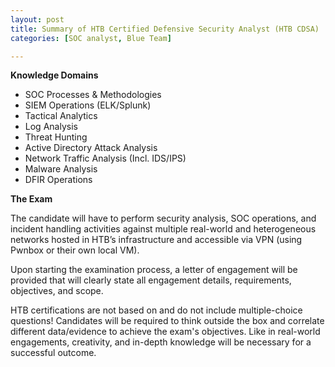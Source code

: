 ```yaml
---
layout: post
title: Summary of HTB Certified Defensive Security Analyst (HTB CDSA)
categories: [SOC analyst, Blue Team]

---
```


**Knowledge Domains**

- SOC Processes & Methodologies
- SIEM Operations (ELK/Splunk)
- Tactical Analytics
- Log Analysis
- Threat Hunting
- Active Directory Attack Analysis
- Network Traffic Analysis (Incl. IDS/IPS)
- Malware Analysis
- DFIR Operations


**The Exam**

The candidate will have to perform security analysis, SOC operations, and incident handling activities against multiple real-world and heterogeneous networks hosted in HTB’s infrastructure and accessible via VPN (using Pwnbox or their own local VM). 

Upon starting the examination process, a letter of engagement will be provided that will clearly state all engagement details, requirements, objectives, and scope.

HTB certifications are not based on and do not include multiple-choice questions! Candidates will be required to think outside the box and correlate different data/evidence to achieve the exam's objectives. Like in real-world engagements, creativity, and in-depth knowledge will be necessary for a successful outcome.
